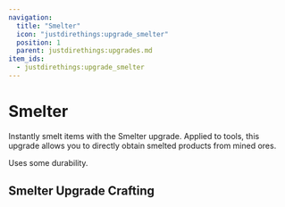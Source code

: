 ```yaml
---
navigation:
  title: "Smelter"
  icon: "justdirethings:upgrade_smelter"
  position: 1
  parent: justdirethings:upgrades.md
item_ids:
  - justdirethings:upgrade_smelter
---
```


# Smelter

Instantly smelt items with the Smelter upgrade. Applied to tools, this upgrade allows you to directly obtain smelted products from mined ores.

Uses some durability.

## Smelter Upgrade Crafting



<Recipe id="justdirethings:upgrade_smelter" />

